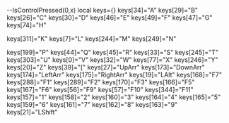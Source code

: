 --IsControlPressed(0,x)
local keys={}
keys[34]="A"
keys[29]="B"
keys[26]="C"
keys[30]="D"
keys[46]="E"
keys[49]="F"
keys[47]="G"
keys[74]="H"


keys[311]="K"
keys[7]="L"
keys[244]="M"
keys[249]="N"

keys[199]="P"
keys[44]="Q"
keys[45]="R"
keys[33]="S"
keys[245]="T"
keys[303]="U"
keys[0]="V"
keys[32]="W"
keys[77]="X"
keys[246]="Y"
keys[20]="Z"
keys[39]="["
keys[27]="UpArr"
keys[173]="DownArr"
keys[174]="LeftArr"
keys[175]="RightArr"
keys[19]="LAlt"
keys[168]="F7"
keys[288]="F1"
keys[289]="F2"
keys[170]="F3"
keys[166]="F5"
keys[167]="F6"
keys[56]="F9"
keys[57]="F10"
keys[344]="F11"
keys[157]="1"
keys[158]="2"
keys[160]="3"
keys[164]="4"
keys[165]="5"
keys[159]="6"
keys[161]="7"
keys[162]="8"
keys[163]="9"
keys[21]="LShift"